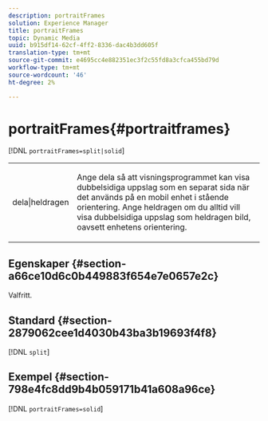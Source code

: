```yaml
---
description: portraitFrames
solution: Experience Manager
title: portraitFrames
topic: Dynamic Media
uuid: b915df14-62cf-4ff2-8336-dac4b3dd605f
translation-type: tm+mt
source-git-commit: e4695cc4e882351ec3f2c55fd8a3cfca455bd79d
workflow-type: tm+mt
source-wordcount: '46'
ht-degree: 2%

---
```



# portraitFrames{#portraitframes}

[!DNL `portraitFrames=split|solid`]

<table id="table_1D425B7685D448459CD3FE8D683C813C"> 
 <tbody> 
  <tr> 
   <td colname="col1"> <p> <span class="codeph"> dela|heldragen</span> </p> </td> 
   <td colname="col2"> <p>Ange <span class="codeph"> dela</span> så att visningsprogrammet kan visa dubbelsidiga uppslag som en separat sida när det används på en mobil enhet i stående orientering. Ange <span class="codeph"> heldragen</span> om du alltid vill visa dubbelsidiga uppslag som heldragen bild, oavsett enhetens orientering. </p> </td> 
  </tr> 
 </tbody> 
</table>

## Egenskaper {#section-a66ce10d6c0b449883f654e7e0657e2c}

Valfritt.

## Standard {#section-2879062cee1d4030b43ba3b19693f4f8}

[!DNL `split`]

## Exempel {#section-798e4fc8dd9b4b059171b41a608a96ce}

[!DNL `portraitFrames=solid`]
